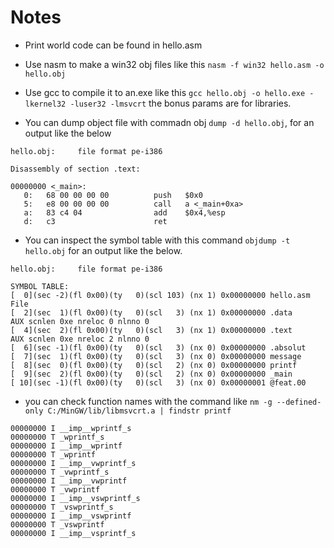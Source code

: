 
# Notes

- Print world code can be found in hello.asm

- Use nasm to make a win32 obj files like this `nasm -f win32 hello.asm -o hello.obj`

- Use gcc to compile it to an.exe like this `gcc hello.obj -o hello.exe -lkernel32 -luser32 -lmsvcrt` the bonus params are for libraries.

 - You can dump object file with commadn obj `dump -d hello.obj`, for an output like the below 

```
hello.obj:     file format pe-i386

Disassembly of section .text:

00000000 <_main>:
   0:   68 00 00 00 00          push   $0x0
   5:   e8 00 00 00 00          call   a <_main+0xa>
   a:   83 c4 04                add    $0x4,%esp
   d:   c3                      ret
```

- You can inspect the symbol table with this command `objdump -t hello.obj` for an output like the below.

```
hello.obj:     file format pe-i386

SYMBOL TABLE:
[  0](sec -2)(fl 0x00)(ty   0)(scl 103) (nx 1) 0x00000000 hello.asm
File
[  2](sec  1)(fl 0x00)(ty   0)(scl   3) (nx 1) 0x00000000 .data
AUX scnlen 0xe nreloc 0 nlnno 0
[  4](sec  2)(fl 0x00)(ty   0)(scl   3) (nx 1) 0x00000000 .text
AUX scnlen 0xe nreloc 2 nlnno 0
[  6](sec -1)(fl 0x00)(ty   0)(scl   3) (nx 0) 0x00000000 .absolut
[  7](sec  1)(fl 0x00)(ty   0)(scl   3) (nx 0) 0x00000000 message
[  8](sec  0)(fl 0x00)(ty   0)(scl   2) (nx 0) 0x00000000 printf
[  9](sec  2)(fl 0x00)(ty   0)(scl   2) (nx 0) 0x00000000 _main
[ 10](sec -1)(fl 0x00)(ty   0)(scl   3) (nx 0) 0x00000001 @feat.00
```

- you can check function names with the command like `nm -g --defined-only C:/MinGW/lib/libmsvcrt.a | findstr printf`

```
00000000 I __imp__wprintf_s
00000000 T _wprintf_s
00000000 I __imp__wprintf
00000000 T _wprintf
00000000 I __imp__vwprintf_s
00000000 T _vwprintf_s
00000000 I __imp__vwprintf
00000000 T _vwprintf
00000000 I __imp__vswprintf_s
00000000 T _vswprintf_s
00000000 I __imp__vswprintf
00000000 T _vswprintf
00000000 I __imp__vsprintf_s
```